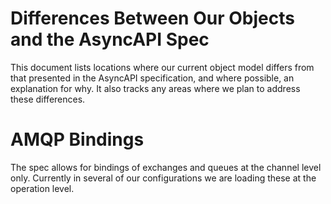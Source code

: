 # Differences Between Our Objects and the AsyncAPI Spec

This document lists locations where our current object model differs from that presented in the AsyncAPI specification, and where possible, an explanation for why.  It also tracks any areas where we plan to address these differences.

# AMQP Bindings

The spec allows for bindings of exchanges and queues at the channel level only.  Currently in several of our configurations we are loading these at the operation level.